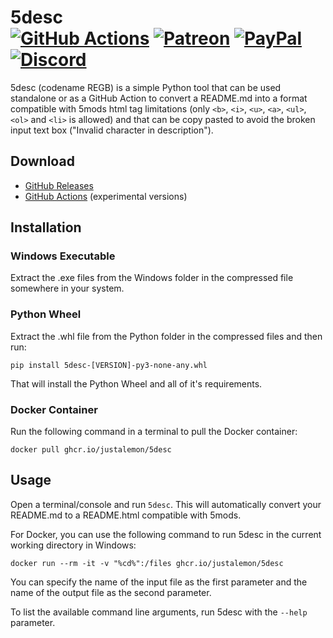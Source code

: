 # 5desc<br>[![GitHub Actions][actions-img]][actions-url] [![Patreon][patreon-img]][patreon-url] [![PayPal][paypal-img]][paypal-url] [![Discord][discord-img]][discord-url]

5desc (codename REGB) is a simple Python tool that can be used standalone or as a GitHub Action to convert a README.md into a format compatible with 5mods html tag limitations (only `<b>`, `<i>`, `<u>`, `<a>`, `<ul>`, `<ol>` and `<li>` is allowed) and that can be copy pasted to avoid the broken input text box ("Invalid character in description").

## Download

* [GitHub Releases](https://github.com/justalemon/5desc/releases)
* [GitHub Actions](https://github.com/justalemon/5desc/actions) (experimental versions)

## Installation

### Windows Executable

Extract the .exe files from the Windows folder in the compressed file somewhere in your system.

### Python Wheel

Extract the .whl file from the Python folder in the compressed files and then run:

```
pip install 5desc-[VERSION]-py3-none-any.whl
```

That will install the Python Wheel and all of it's requirements.

### Docker Container

Run the following command in a terminal to pull the Docker container:

```
docker pull ghcr.io/justalemon/5desc
```

## Usage

Open a terminal/console and run `5desc`. This will automatically convert your README.md to a README.html compatible with 5mods.

For Docker, you can use the following command to run 5desc in the current working directory in Windows:

```
docker run --rm -it -v "%cd%":/files ghcr.io/justalemon/5desc
```

You can specify the name of the input file as the first parameter and the name of the output file as the second parameter.

To list the available command line arguments, run 5desc with the `--help` parameter.

[actions-img]: https://img.shields.io/github/actions/workflow/status/justalemon/5desc/main.yml?branch=master&label=actions
[actions-url]: https://github.com/justalemon/5desc/actions
[patreon-img]: https://img.shields.io/badge/support-patreon-FF424D.svg
[patreon-url]: https://www.patreon.com/lemonchan
[paypal-img]: https://img.shields.io/badge/support-paypal-0079C1.svg
[paypal-url]: https://paypal.me/justalemon
[discord-img]: https://img.shields.io/badge/discord-join-7289DA.svg
[discord-url]: https://discord.gg/Cf6sspj
